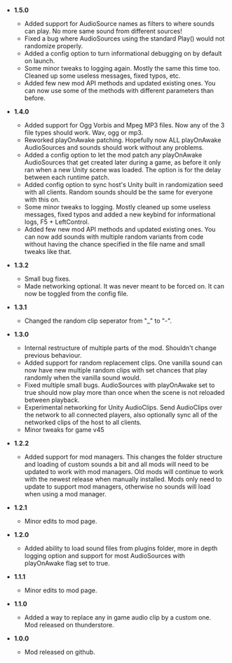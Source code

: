 -   **1.5.0**

    -   Added support for AudioSource names as filters to where sounds can play. No more same sound from different sources!
    -	Fixed a bug where AudioSources using the standard Play() would not randomize properly. 
    -	Added a config option to turn informational debugging on by default on launch.
    -	Some minor tweaks to logging again. Mostly the same this time too. Cleaned up some useless messages, fixed typos, etc.
    -	Added few new mod API methods and updated existing ones. You can now use some of the methods with different parameters than before.

-   **1.4.0**

    -   Added support for Ogg Vorbis and Mpeg MP3 files. Now any of the 3 file types should work. Wav, ogg or mp3.
    -	Reworked playOnAwake patching. Hopefully now ALL playOnAwake AudioSources and sounds should work without any problems. 
    -	Added a config option to let the mod patch any playOnAwake AudioSources that get created later during a game, as before it only ran when a new Unity scene was loaded. The option is for the delay between each runtime patch.
    -	Added config option to sync host's Unity built in randomization seed with all clients. Random sounds should be the same for everyone with this on.
    -	Some minor tweaks to logging. Mostly cleaned up some useless messages, fixed typos and added a new keybind for informational logs, F5 + LeftControl.
    -	Added few new mod API methods and updated existing ones. You can now add sounds with multiple random variants from code without having the chance specified in the file name and small tweaks like that.

-   **1.3.2**

    -   Small bug fixes.
    -	Made networking optional. It was never meant to be forced on. It can now be toggled from the config file.

-   **1.3.1**

    -   Changed the random clip seperator from "_" to "-".


-   **1.3.0**

    -   Internal restructure of multiple parts of the mod. Shouldn't change previous behaviour.
    -	Added support for random replacement clips. One vanilla sound can now have new multiple random clips with set chances that play randomly when the vanilla sound would.
    -	Fixed multiple small bugs. AudioSources with playOnAwake set to true should now play more than once when the scene is not reloaded between playback.
    -	Experimental networking for Unity AudioClips. Send AudioClips over the network to all connected players, also optionally sync all of the networked clips of the host to all clients.
    -	Minor tweaks for game v45

-   **1.2.2**

    -   Added support for mod managers. This changes the folder structure and loading of custom sounds a bit and all mods will need to be updated to work with mod managers. Old mods will continue to work with the newest release when manually installed. Mods only need to update to support mod managers, otherwise no sounds will load when using a mod manager.

-   **1.2.1**

    -   Minor edits to mod page.

-   **1.2.0**

    -   Added ability to load sound files from plugins folder, more in depth logging option and support for most AudioSources with playOnAwake flag set to true.

-   **1.1.1**

    -   Minor edits to mod page.

-   **1.1.0**

    -   Added a way to replace any in game audio clip by a custom one. Mod released on thunderstore.

-   **1.0.0**

    -   Mod released on github.
